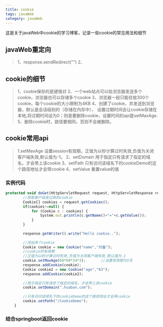 ```yaml
---
title: cookie
tags: javaWeb
category: javaWeb
---
```



这是关于javaWeb中cookie的学习博客，记录一些cookie的常见用法和细节

## javaWeb重定向
>1、response.sendRedirect("")
>2、

## cookie的细节
>1、cookie保存的是键值对
>2、一个web站点可以给浏览器发送多个cookie，浏览器也可以存储多个cookie
>3、浏览器一般只能存放300个cookie，每个cookie的大小限制为4KB
>4、创建了cookie，并发送到浏览器，默认是会话级别的（存储在内存中），
 设置过期时间会让cookie存储在本地,将过期时间设为0；则是要删除cookie，设置时间的api是setMaxAge.
>5、删除cookie时，路径要相同，否则不会被删除。

## cookie常用api


>1.setMaxAge  设置session有效期，正值为以秒计算过时失效,负值为关闭客户端失效,默认值为-1。
>2、setDomain  用于指定只有请求了指定的域名，才会带上该cookie
>3、setPath  只有访问该域名下的cookieDemo的这个路径地址才会带cookie
>4、setValue  重置value的值


### 实例代码

``` javascript
protected void doGet(HttpServletRequest request, HttpServletResponse response) throws ServletException, IOException {
		//获取客户段发过来的cookie
		Cookie[] cookies = request.getCookies();
		if(cookies!=null) {
			for (Cookie c : cookies) {
				System.out.println(c.getName()+"="+c.getValue());
			}
		}
		
		response.getWriter().write("Hello cookie..");
		
		//添加多个cookie
		Cookie cookie = new Cookie("name","刘备");
		//cookie的有效期
		//正值为以秒计算过时失效,负值为关闭客户端失效,默认值为-1
		cookie.setMaxAge(60*60*24*3);  		//设置有效期为3天
		response.addCookie(cookie);
		Cookie cookie2 = new Cookie("age","63");
		response.addCookie(cookie2);
		
		//用于指定只有请求了指定的域名，才会带上该cookie
		cookie.setDomain(".huaban.com");
		
		//只有访问该域名下的cookieDemo的这个路径地址才会带cookie
		cookie.setPath("/CookieDemo");
	}
```

### 结合springboot返回cookie
